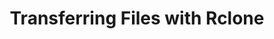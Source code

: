---
title: "Transferring Files with Rclone"
published: true
morea_id: reading-transferring-rclone
morea_type: reading
morea_summary: "Understand how to transfer files using Rclone."
morea_sort_order: 2
morea_labels:
morea_enable_toc: true
---